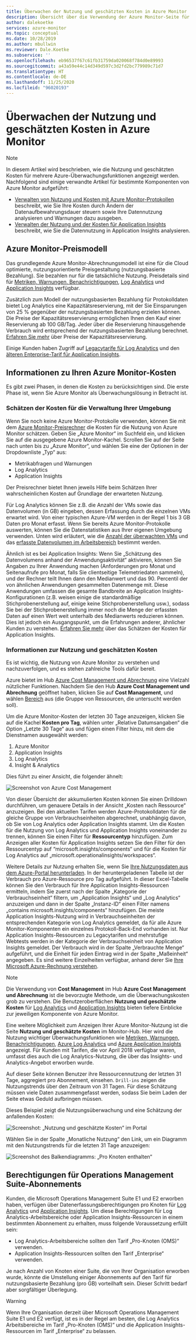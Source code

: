 ```yaml
---
title: Überwachen der Nutzung und geschätzten Kosten in Azure Monitor
description: Übersicht über die Verwendung der Azure Monitor-Seite für die Nutzung und geschätzten Kosten
author: dalekoetke
services: azure-monitor
ms.topic: conceptual
ms.date: 10/28/2019
ms.author: mbullwin
ms.reviewer: Dale.Koetke
ms.subservice: ''
ms.openlocfilehash: eb96537f67c61fb31759da020068f784d0e89993
ms.sourcegitcommit: a43a59e44c14d349d597c3d2fd2bc779989c71d7
ms.translationtype: HT
ms.contentlocale: de-DE
ms.lasthandoff: 11/25/2020
ms.locfileid: "96020193"
---
```

# <a name="monitoring-usage-and-estimated-costs-in-azure-monitor"></a>Überwachen der Nutzung und geschätzten Kosten in Azure Monitor

> [!NOTE]
> In diesem Artikel wird beschrieben, wie die Nutzung und geschätzten Kosten für mehrere Azure-Überwachungsfunktionen angezeigt werden. Nachfolgend sind einige verwandte Artikel für bestimmte Komponenten von Azure Monitor aufgeführt:
> - [Verwalten von Nutzung und Kosten mit Azure Monitor-Protokollen](manage-cost-storage.md) beschreibt, wie Sie Ihre Kosten durch Ändern der Datenaufbewahrungsdauer steuern sowie Ihre Datennutzung analysieren und Warnungen dazu ausgeben.
> - [Verwalten der Nutzung und der Kosten für Application Insights](../app/pricing.md) beschreibt, wie Sie die Datennutzung in Application Insights analysieren.

## <a name="azure-monitor-pricing-model"></a>Azure Monitor-Preismodell

Das grundlegende Azure Monitor-Abrechnungsmodell ist eine für die Cloud optimierte, nutzungsorientierte Preisgestaltung (nutzungsbasierte Bezahlung). Sie bezahlen nur für die tatsächliche Nutzung. Preisdetails sind für [Metriken, Warnungen, Benachrichtigungen](https://azure.microsoft.com/pricing/details/monitor/), [Log Analytics](https://azure.microsoft.com/pricing/details/log-analytics/) und [Application Insights](https://azure.microsoft.com/pricing/details/application-insights/) verfügbar. 

Zusätzlich zum Modell der nutzungsbasierten Bezahlung für Protokolldaten bietet Log Analytics eine Kapazitätsreservierung, mit der Sie Einsparungen von 25 % gegenüber der nutzungsbasierten Bezahlung erzielen können. Die Preise der Kapazitätsreservierung ermöglichen Ihnen den Kauf einer Reservierung ab 100 GB/Tag. Jeder über die Reservierung hinausgehende Verbrauch wird entsprechend der nutzungsbasierten Bezahlung berechnet. [Erfahren Sie mehr](https://azure.microsoft.com/pricing/details/monitor/) über Preise der Kapazitätsreservierung.

Einige Kunden haben Zugriff auf [Legacytarife für Log Analytics](./manage-cost-storage.md#legacy-pricing-tiers) und den [älteren Enterprise-Tarif für Application Insights](../app/pricing.md#legacy-enterprise-per-node-pricing-tier). 

## <a name="understanding-your-azure-monitor-costs"></a>Informationen zu Ihren Azure Monitor-Kosten

Es gibt zwei Phasen, in denen die Kosten zu berücksichtigen sind. Die erste Phase ist, wenn Sie Azure Monitor als Überwachungslösung in Betracht ist. 

### <a name="estimating-the-costs-to-manage-your-environment"></a>Schätzen der Kosten für die Verwaltung Ihrer Umgebung

Wenn Sie noch keine Azure Monitor-Protokolle verwenden, können Sie mit dem [Azure Monitor-Preisrechner](https://azure.microsoft.com/pricing/calculator/?service=monitor) die Kosten für die Nutzung von Azure Monitor schätzen. Geben Sie „Azure Monitor“ im Suchfeld ein, und klicken Sie auf die ausgegebene Azure Monitor-Kachel. Scrollen Sie auf der Seite nach unten bis zu „Azure Monitor“, und wählen Sie eine der Optionen in der Dropdownliste „Typ“ aus:

- Metrikabfragen und Warnungen  
- Log Analytics
- Application Insights

Der Preisrechner bietet Ihnen jeweils Hilfe beim Schätzen Ihrer wahrscheinlichen Kosten auf Grundlage der erwarteten Nutzung.

Für Log Analytics können Sie z.B. die Anzahl der VMs sowie das Datenvolumen (in GB) eingeben, dessen Erfassung durch die einzelnen VMs erwartet wird. Von einer typischen Azure-VM werden in der Regel 1 bis 3 GB Daten pro Monat erfasst. Wenn Sie bereits Azure Monitor-Protokolle auswerten, können Sie die Datenstatistiken aus Ihrer eigenen Umgebung verwenden. Unten wird erläutert, wie die [Anzahl der überwachten VMs](./manage-cost-storage.md#understanding-nodes-sending-data) und das [erfasste Datenvolumen im Arbeitsbereich](./manage-cost-storage.md#understanding-ingested-data-volume) bestimmt werden.

Ähnlich ist es bei Application Insights: Wenn Sie „Schätzung des Datenvolumens anhand der Anwendungsaktivität“ aktivieren, können Sie Angaben zu Ihrer Anwendung machen (Anforderungen pro Monat und Seitenaufrufe pro Monat, falls Sie clientseitige Telemetriedaten sammeln), und der Rechner teilt Ihnen dann den Medianwert und das 90. Percentil der von ähnlichen Anwendungen gesammelten Datenmenge mit. Diese Anwendungen umfassen die gesamte Bandbreite an Application Insights-Konfigurationen (z.B. weisen einige die standardmäßige Stichprobenerstellung auf, einige keine Stichprobenerstellung usw.), sodass Sie bei der Stichprobenerstellung immer noch die Menge der erfassten Daten auf einen Wert weit unterhalb des Medianwerts reduzieren können. Dies ist jedoch ein Ausgangspunkt, um die Erfahrungen anderer, ähnlicher Kunden zu verstehen. [Erfahren Sie mehr](../app/pricing.md#estimating-the-costs-to-manage-your-application) über das Schätzen der Kosten für Application Insights.

### <a name="understanding-your-usage-and-estimated-costs"></a>Informationen zur Nutzung und geschätzten Kosten

Es ist wichtig, die Nutzung von Azure Monitor zu verstehen und nachzuverfolgen, und es stehen zahlreiche Tools dafür bereit. 

Azure bietet im Hub [Azure Cost Management und Abrechnung](../../cost-management-billing/costs/quick-acm-cost-analysis.md?toc=/azure/billing/TOC.json) eine Vielzahl nützlicher Funktionen. Nachdem Sie den Hub **Azure Cost Management und Abrechnung** geöffnet haben, klicken Sie auf **Cost Management**, und wählen [Bereich](../../cost-management-billing/costs/understand-work-scopes.md) aus (die Gruppe von Ressourcen, die untersucht werden soll). 

Um die Azure Monitor-Kosten der letzten 30 Tage anzuzeigen, klicken Sie auf die Kachel **Kosten pro Tag**, wählen unter „Relative Datumsangaben“ die Option „Letzte 30 Tage“ aus und fügen einen Filter hinzu, mit dem die Dienstnamen ausgewählt werden:

1. Azure Monitor
2. Application Insights
3. Log Analytics
4. Insight & Analytics

Dies führt zu einer Ansicht, die folgender ähnelt:

![Screenshot von Azure Cost Management](./media/usage-estimated-costs/010.png)

Von dieser Übersicht der akkumulierten Kosten können Sie einen Drilldown durchführen, um genauere Details in der Ansicht „Kosten nach Ressource“ anzuzeigen. Bei den aktuellen Tarifen werden Azure-Protokolldaten für die gleiche Gruppe von Verbrauchseinheiten abgerechnet, unabhängig davon, ob Sie von Log Analytics oder Application Insights stammt. Um die Kosten für die Nutzung von Log Analytics und Application Insights voneinander zu trennen, können Sie einen Filter für **Ressourcentyp** hinzufügen. Zum Anzeigen aller Kosten für Application Insights setzen Sie den Filter für den Ressourcentyp auf “microsoft.insights/components“ und für die Kosten für Log Analytics auf „microsoft.operationalinsights/workspaces“. 

Weitere Details zur Nutzung erhalten Sie, wenn Sie [Ihre Nutzungsdaten aus dem Azure-Portal herunterladen](../../cost-management-billing/manage/download-azure-invoice-daily-usage-date.md#download-usage-in-azure-portal). In der heruntergeladenen Tabelle ist der Verbrauch pro Azure-Ressource pro Tag aufgeführt. In dieser Excel-Tabelle können Sie den Verbrauch für Ihre Application Insights-Ressourcen ermitteln, indem Sie zuerst nach der Spalte „Kategorie der Verbrauchseinheit“ filtern, um „Application Insights“ und „Log Analytics“ anzuzeigen und dann in der Spalte „Instanz-ID“ einen Filter namens „contains microsoft.insights/components“ hinzufügen.  Die meiste Application Insights-Nutzung wird in Verbrauchseinheiten der entsprechenden Kategorie von Log Analytics gemeldet, da für alle Azure Monitor-Komponenten ein einzelnes Protokoll-Back-End vorhanden ist.  Nur Application Insights-Ressourcen zu Legacytarifen und mehrstufige Webtests werden in der Kategorie der Verbrauchseinheit von Application Insights gemeldet.  Der Verbrauch wird in der Spalte „Verbrauchte Menge“ aufgeführt, und die Einheit für jeden Eintrag wird in der Spalte „Maßeinheit“ angegeben.  Es sind weitere Einzelheiten verfügbar, anhand derer Sie [Ihre Microsoft Azure-Rechnung verstehen](../../cost-management-billing/understand/review-individual-bill.md). 

> [!NOTE]
> Die Verwendung von **Cost Management** im Hub **Azure Cost Management und Abrechnung** ist die bevorzugte Methode, um die Überwachungskosten grob zu verstehen.  Die Benutzeroberflächen **Nutzung und geschätzte Kosten** für [Log Analytics](./manage-cost-storage.md#understand-your-usage-and-estimate-costs) und [Application Insights](../app/pricing.md#understand-your-usage-and-estimate-costs) bieten tiefere Einblicke zur jeweiligen Komponente von Azure Monitor.

Eine weitere Möglichkeit zum Anzeigen Ihrer Azure Monitor-Nutzung ist die Seite **Nutzung und geschätzte Kosten** im Monitor-Hub. Hier wird die Nutzung wichtiger Überwachungsfunktionen wie [Metriken, Warnungen, Benachrichtigungen](https://azure.microsoft.com/pricing/details/monitor/), [Azure Log Analytics](https://azure.microsoft.com/pricing/details/log-analytics/) und [Azure Application Insights](https://azure.microsoft.com/pricing/details/application-insights/) angezeigt. Für Kunden mit Tarifen, die vor April 2018 verfügbar waren, umfasst dies auch die Log Analytics-Nutzung, die über das Insights- und Analytics-Angebot erworben wurde.

Auf dieser Seite können Benutzer ihre Ressourcennutzung der letzten 31 Tage, aggregiert pro Abonnement, einsehen. `Drill-ins` zeigen die Nutzungstrends über den Zeitraum von 31 Tagen. Für diese Schätzung müssen viele Daten zusammengefasst werden, sodass Sie beim Laden der Seite etwas Geduld aufbringen müssen.

Dieses Beispiel zeigt die Nutzungsüberwachung und eine Schätzung der anfallenden Kosten:

![Screenshot: „Nutzung und geschätzte Kosten“ im Portal](./media/usage-estimated-costs/001.png)

Wählen Sie in der Spalte „Monatliche Nutzung“ den Link, um ein Diagramm mit den Nutzungstrends für die letzten 31 Tage anzuzeigen: 

![Screenshot des Balkendiagramms: „Pro Knoten enthalten“](./media/usage-estimated-costs/002.png)

## <a name="operations-management-suite-subscription-entitlements"></a>Berechtigungen für Operations Management Suite-Abonnements

Kunden, die Microsoft Operations Management Suite E1 und E2 erworben haben, verfügen über Datenerfassungsberechtigungen pro Knoten für [Log Analytics](https://www.microsoft.com/cloud-platform/operations-management-suite) und [Application Insights](../app/pricing.md). Um diese Berechtigungen für Log Analytics-Arbeitsbereiche oder Application Insights-Ressourcen in einem bestimmten Abonnement zu erhalten, muss folgende Voraussetzung erfüllt sein: 

- Log Analytics-Arbeitsbereiche sollten den Tarif „Pro-Knoten (OMS)“ verwenden.
- Application Insights-Ressourcen sollten den Tarif „Enterprise“ verwenden.

Je nach Anzahl von Knoten einer Suite, die von Ihrer Organisation erworben wurde, könnte die Umstellung einiger Abonnements auf den Tarif für nutzungsbasierte Bezahlung (pro GB) vorteilhaft sein. Dieser Schritt bedarf aber sorgfältiger Überlegung.

> [!WARNING]
> Wenn Ihre Organisation derzeit über Microsoft Operations Management Suite E1 und E2 verfügt, ist es in der Regel am besten, die Log Analytics Arbeitsbereiche im Tarif „Pro-Knoten (OMS)“ und die Application Insights-Ressourcen im Tarif „Enterprise“ zu belassen. 
>

